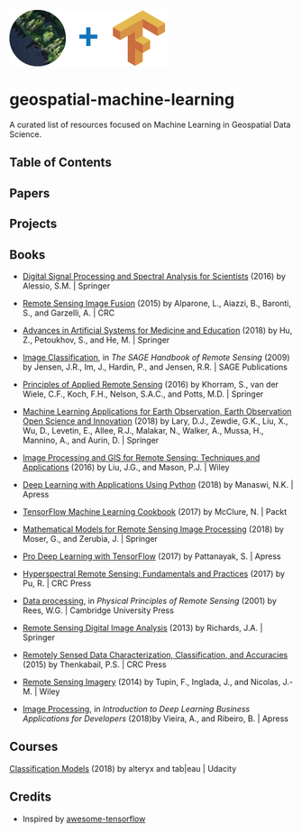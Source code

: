 ![](./img/deepVector_GeospatialMachineLearning_2018_banner02_100.png)
# geospatial-machine-learning

A curated list of resources focused on Machine Learning in Geospatial Data Science.



## Table of Contents


## Papers


## Projects


## Books

* [Digital Signal Processing and Spectral Analysis for Scientists](http://dx.doi.org/10.1007/978-3-319-25468-5) (2016) by Alessio, S.M. | Springer

* [Remote Sensing Image Fusion](https://www.crcpress.com/9781466587496) (2015) by Alparone, L., Aiazzi, B., Baronti, S., and Garzelli, A. | CRC

* [Advances in Artificial Systems for Medicine and Education](http://dx.doi.org/10.1007/978-3-319-67349-3) (2018) by Hu, Z., Petoukhov, S., and He, M. | Springer

* [Image Classification](http://dx.doi.org/10.4135/9780857021052), in *The SAGE Handbook of Remote Sensing* (2009) by Jensen, J.R., Im, J., Hardin, P., and Jensen, R.R. | SAGE Publications

* [Principles of Applied Remote Sensing](http://dx.doi.org/10.1007/978-3-319-22560-9) (2016) by Khorram, S., van der Wiele, C.F., Koch, F.H., Nelson, S.A.C., and Potts, M.D. | Springer

* [Machine Learning Applications for Earth Observation, Earth Observation Open Science and Innovation](http://dx.doi.org/10.1007/978-3-319-65633-5_8) (2018) by Lary, D.J., Zewdie, G.K., Liu, X., Wu, D., Levetin, E., Allee, R.J., Malakar, N., Walker, A., Mussa, H., Mannino, A., and Aurin, D. | Springer

* [Image Processing and GIS for Remote Sensing: Techniques and Applications](http://dx.doi.org/10.1002/9781118724194) (2016) by Liu, J.G., and Mason, P.J. | Wiley

* [Deep Learning with Applications Using Python](http://www.apress.com/9781484235157) (2018) by Manaswi, N.K. | Apress

* [TensorFlow Machine Learning Cookbook](https://www.packtpub.com/big-data-and-business-intelligence/tensorflow-machine-learning-cookbook) (2017) by McClure, N. | Packt

* [Mathematical Models for Remote Sensing Image Processing](http://dx.doi.org/10.1007/978-3-319-66330-2) (2018) by Moser, G., and Zerubia, J. | Springer

* [Pro Deep Learning with TensorFlow](http://dx.doi.org/10.1007/978-1-4842-3096-1) (2017) by Pattanayak, S. | Apress

* [Hyperspectral Remote Sensing: Fundamentals and Practices](https://www.crcpress.com/9781138747173) (2017) by Pu, R. | CRC Press

* [Data processing](http://www.cambridge.org/9780521669481), in *Physical Principles of Remote Sensing* (2001) by Rees, W.G. | Cambridge University Press

* [Remote Sensing Digital Image Analysis](http://dx.doi.org/10.1007/978-3-642-30062-2) (2013) by Richards, J.A. | Springer

* [Remotely Sensed Data Characterization, Classification, and Accuracies](https://www.crcpress.com/9781482217865) (2015) by Thenkabail, P.S. | CRC Press

* [Remote Sensing Imagery](http://dx.doi.org/10.1002/9781118899106) (2014) by Tupin, F., Inglada, J., and Nicolas, J.-M. | Wiley

* [Image Processing](http://dx.doi.org/10.1007/978-1-4842-3453-2_4), in *Introduction to Deep Learning Business Applications for Developers* (2018)by Vieira, A., and Ribeiro, B. | Apress

## Courses

[Classification Models](https://www.udacity.com/course/classification-models--ud978) (2018) by alteryx and tab|eau | Udacity































## Credits
- Inspired by [awesome-tensorflow](https://github.com/jtoy/awesome-tensorflow)
